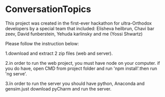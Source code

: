 # ConversationTopics
This project was created in the first-ever hackathon for ultra-Orthodox developers by a special team that included:
‫Elisheva heilbrun, Chavi bar zeev, David funberstein, Yehuda karlinsky and me (Yossi Shwartz)

Please follow the instruction below: 

1.download and extract 2 zip files (web and server).

2.in order to run the web project, you must have node on your computer. if you do have, open CMD from project folder and run 'npm install'.then run 'ng serve'.

3.ïn order to run the server you should have python, Anaconda and gensim.just download pyCharm and run the server.
